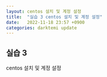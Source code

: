```yaml
---
layout: centos 설치 및 계정 설정
title:  "실습 3 centos 설치 및 계정 설정"
date:   2022-11-18 23:57 +0900
categories: darktemi update
---
```


## 실습 3 

centos 설치 및 계정 설정



